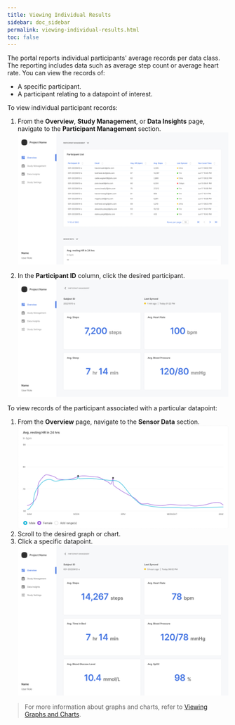 ```yaml
---
title: Viewing Individual Results
sidebar: doc_sidebar
permalink: viewing-individual-results.html
toc: false
---
```


The portal reports individual participants' average records per data class. The reporting includes data such as average step count or average heart rate. You can view the records of:

- A specific participant.
- A participant relating to a datapoint of interest.

To view individual participant records:

1. From the **Overview**, **Study Management**, or **Data Insights** page, navigate to the **Participant Management** section.
   ![viewing-individual-results](../../../images/viewing-individual-results.png)
   
1. In the **Participant ID** column, click the desired participant.
   ![viewing-graphs-4](../../..//images/viewing-graphs-4.png)

To view records of the participant associated with a particular datapoint:

1. From the **Overview** page, navigate to the **Sensor Data** section.
   ![viewing-graphs-1](../../../images/viewing-graphs-1.png)
2. Scroll to the desired graph or chart.
3. Click a specific datapoint.
   ![image-20230716122353618](./viewing-individual-results.assets/image-20230716122353618.png)
   
> For more information about graphs and charts, refer to [Viewing Graphs and Charts](./viewing-graphs.md).